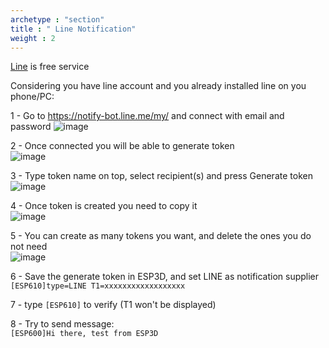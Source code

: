 ```yaml
---
archetype : "section"
title : " Line Notification"
weight : 2
---
```

[Line](https://line.me) is free service

Considering you have line account and you already installed line on you phone/PC:

1 - Go to https://notify-bot.line.me/my/ and connect with email and password
![image](/img/notifications/line/logon.png)

2 - Once connected you will be able to generate token   
![image](/img/notifications/line/generate.png)

3 - Type token name on top, select recipient(s) and press Generate token   
![image](/img/notifications/line/generate2.png)

4 - Once token is created you need to copy it   
![image](/img/notifications/line/token1.png)

5 - You can create as many tokens you want, and delete the ones you do not need   
![image](/img/notifications/line/tokenmanagement.png)

6 - Save the generate token in ESP3D, and set LINE as notification supplier    
`[ESP610]type=LINE T1=xxxxxxxxxxxxxxxxxx`  

7 - type `[ESP610]` to verify (T1 won't be displayed)   

8 - Try to send message:   
`[ESP600]Hi there, test from ESP3D`
